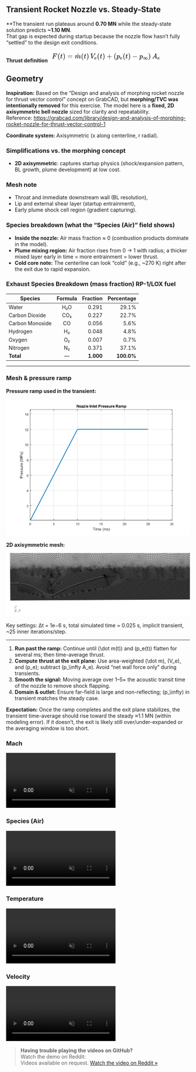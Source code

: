 ## Transient Rocket Nozzle vs. Steady-State

**The transient run plateaus around **0.70 MN** while the steady-state solution predicts **~1.10 MN**.  
That gap is expected during startup because the nozzle flow hasn’t fully “settled” to the design exit conditions.

**Thrust definition**
![Thrust Equation](ThrustEq.png)

## Geometry

**Inspiration:** Based on the “Design and analysis of morphing rocket nozzle for thrust vector control” concept on GrabCAD, but **morphing/TVC was intentionally removed** for this exercise. The model here is a **fixed, 2D axisymmetric bell nozzle** sized for clarity and repeatability.  
Reference: https://grabcad.com/library/design-and-analysis-of-morphing-rocket-nozzle-for-thrust-vector-control-1

**Coordinate system:** Axisymmetric (x along centerline, r radial).

### Simplifications vs. the morphing concept
- **2D axisymmetric**: captures startup physics (shock/expansion pattern, BL growth, plume development) at low cost.

### Mesh note
- Throat and immediate downstream wall (BL resolution),
- Lip and external shear layer (startup entrainment),
- Early plume shock cell region (gradient capturing).


### Species breakdown (what the “Species (Air)” field shows)
- **Inside the nozzle:** Air mass fraction ≈ 0 (combustion products dominate in the model).  
- **Plume mixing region:** Air fraction rises from 0 → 1 with radius; a thicker mixed layer early in time = more entrainment = lower thrust.  
- **Cold core note:** The centerline can look “cold” (e.g., ~270 K) right after the exit due to rapid expansion.

### Exhaust Species Breakdown (mass fraction) RP-1/LOX fuel

| Species           | Formula | Fraction | Percentage |
|-------------------|:------:|--------:|-----------:|
| Water             | H₂O    | 0.291   | 29.1%      |
| Carbon Dioxide    | CO₂    | 0.227   | 22.7%      |
| Carbon Monoxide   | CO     | 0.056   | 5.6%       |
| Hydrogen          | H₂     | 0.048   | 4.8%       |
| Oxygen            | O₂     | 0.007   | 0.7%       |
| Nitrogen          | N₂     | 0.371   | 37.1%      |
| **Total**         | —      | **1.000** | **100.0%** |

---

### Mesh & pressure ramp
**Pressure ramp used in the transient:**

![Pressure ramp](PressureRamp.png)

**2D axisymmetric mesh:**

![Mesh](Mesh.png)

Key settings: Δt = 1e−6 s, total simulated time = 0.025 s, implicit transient, ~25 inner iterations/step.

---

1. **Run past the ramp:** Continue until \(\dot m(t)\) and \(p_e(t)\) flatten for several ms; then time-average thrust.
2. **Compute thrust at the exit plane:** Use area-weighted \(\dot m\), \(V_e\), and \(p_e\); subtract \(p_\infty A_e\). Avoid “net wall force only” during transients.
3. **Smooth the signal:** Moving average over 1–5× the acoustic transit time of the nozzle to remove shock flapping.
4. **Domain & outlet:** Ensure far-field is large and non-reflecting; \(p_\infty\) in transient matches the steady case.

**Expectation:** Once the ramp completes and the exit plane stabilizes, the transient time-average should rise toward the steady ≈1.1 MN (within modeling error). If it doesn’t, the exit is likely still over/under-expanded or the averaging window is too short.


### Mach
<video controls muted playsinline loop style="max-width:100%;height:auto;">
  <source src="Media/Mach.mp4" type="video/mp4">
</video>

### Species (Air)
<video controls muted playsinline loop style="max-width:100%;height:auto;">
  <source src="Media/SpeciesAir.mp4" type="video/mp4">
</video>

### Temperature
<video controls muted playsinline loop style="max-width:100%;height:auto;">
  <source src="Media/Temp.mp4" type="video/mp4">
</video>

### Velocity
<video controls muted playsinline loop style="max-width:100%;height:auto;">
  <source src="Media/Velocity.mp4" type="video/mp4">
</video>

> **Having trouble playing the videos on GitHub?**  
> Watch the demo on Reddit:  
> Videos available on request.
[Watch the video on Reddit »](https://www.reddit.com/r/CFD/comments/1mm4p5g/transient_rocket_simulation/?new_reddit=true)


